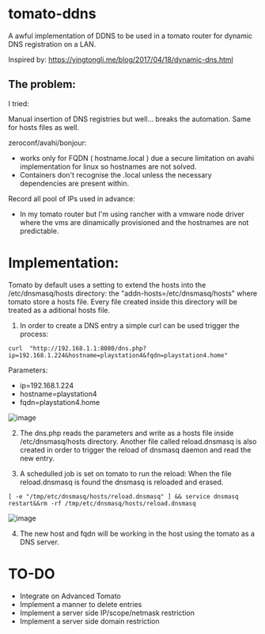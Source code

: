 # tomato-ddns
A awful implementation of DDNS to be used in a tomato router for dynamic DNS registration on a LAN.   

Inspired by: https://yingtongli.me/blog/2017/04/18/dynamic-dns.html


## The problem:

I tried:

Manual insertion of DNS registries but well... breaks the automation. Same for hosts files as well. 

zeroconf/avahi/bonjour:
- works only for FQDN ( hostname.local ) due a secure limitation on avahi implementation for linux so hostnames are not solved.
- Containers don't recognise the .local unless the necessary dependencies are present within.


Record all pool of IPs used in advance:
- In my tomato router but I'm using rancher with a vmware node driver where the vms are dinamically provisioned and the hostnames are not predictable.




# Implementation:

Tomato by default uses a setting to extend the hosts into the /etc/dnsmasq/hosts directory: the "addn-hosts=/etc/dnsmasq/hosts" where tomato store a hosts file. Every file created inside this directory will be treated as a aditional hosts file. 


1. In order to create a DNS entry a simple curl can be used trigger the process: 
```
curl  "http://192.168.1.1:8080/dns.php?ip=192.168.1.224&hostname=playstation4&fqdn=playstation4.home" 
```
Parameters:
- ip=192.168.1.224
- hostname=playstation4
- fqdn=playstation4.home

![image](https://user-images.githubusercontent.com/14863517/113658584-290c7180-9655-11eb-925e-7b5c81fabb58.png)


2. The dns.php reads the parameters and write as a hosts file inside  /etc/dnsmasq/hosts directory. Another file called reload.dnsmasq is also created in order to trigger the reload of dnsmasq daemon and read the new entry.


4. A schedulled job is set on tomato to run the reload: When the file reload.dnsmasq is found the dnsmasq is reloaded and erased.
```
[ -e "/tmp/etc/dnsmasq/hosts/reload.dnsmasq" ] && service dnsmasq restart&&rm -rf /tmp/etc/dnsmasq/hosts/reload.dnsmasq
```
![image](https://user-images.githubusercontent.com/14863517/113658493-011d0e00-9655-11eb-882e-c7bcafa12702.png)

4. The new host and fqdn will be working in the host using the tomato as a DNS server. 





# TO-DO
- Integrate on Advanced Tomato
- Implement a manner to delete entries
- Implement a server side IP/scope/netmask restriction
- Implement a server side domain restriction 


